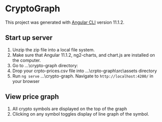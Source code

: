 # CryptoGraph

This project was generated with [Angular CLI](https://github.com/angular/angular-cli) version 11.1.2.

## Start up server

1. Unzip the zip file into a local file system.
2. Make sure that Angular 11.1.2, ng2-charts, and chart.js  are installed on the computer.
3. Go to ...\crypto-graph directory:
4. Drop your crpto-prices.csv file into ...\crpto-graph\src\assets directory
4. Run `ng serve` ...\crypto-graph. Navigate to `http://localhost:4200/` in your browser

## View price graph

1. All crypto symbols are displayed on the top of the graph
2. Clicking on any symbol toggles display of line graph of the symbol.
